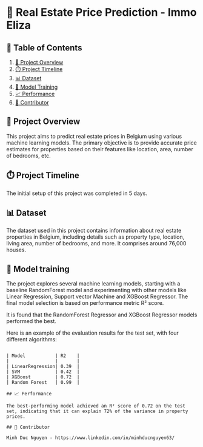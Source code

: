 # 🏡 Real Estate Price Prediction - Immo Eliza

## 📑 Table of Contents

1. [🔎 Project Overview](#project-overview)
2. [⏱️ Project Timeline](#project-timeline)
3. [📊 Dataset](#dataset)
4. [🤖 Model Training](#model-training)
5. [📈 Performance](#performance)
6. [👥 Contributor](#contributor)

## 🔎 Project Overview

This project aims to predict real estate prices in Belgium using various machine learning models. The primary objective is to provide accurate price estimates for properties based on their features like location, area, number of bedrooms, etc.

## ⏱️ Project Timeline
The initial setup of this project was completed in 5 days.

## 📊 Dataset

The dataset used in this project contains information about real estate properties in Belgium, including details such as property type, location, living area, number of bedrooms, and more. It comprises around 76,000 houses.

## 🤖 Model training

The project explores several machine learning models, starting with a baseline RandomForest model and experimenting with other models like Linear Regression, Support vector Machine and XGBoost Regressor. The final model selection is based on performance metric R² score.

It is found that the RandomForest Regressor and XGBoost Regressor models performed the best.

Here is an example of the evaluation results for the test set, with four different algorithms:

```

| Model           | R2    |
|                 |       |
| LinearRegression| 0.39  |
| SVM             | 0.42  |
| XGBoost         | 0.72  |
| Random Forest   | 0.99  |

## 📈 Performance

The best-performing model achieved an R² score of 0.72 on the test set, indicating that it can explain 72% of the variance in property prices.

## 👥 Contributor

Minh Duc Nguyen - https://www.linkedin.com/in/minhducnguyen63/
